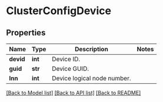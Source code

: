 # ClusterConfigDevice

## Properties
Name | Type | Description | Notes
------------ | ------------- | ------------- | -------------
**devid** | **int** | Device ID. | 
**guid** | **str** | Device GUID. | 
**lnn** | **int** | Device logical node number. | 

[[Back to Model list]](../README.md#documentation-for-models) [[Back to API list]](../README.md#documentation-for-api-endpoints) [[Back to README]](../README.md)


